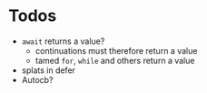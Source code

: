 Todos
=====
 * `await` returns a value?
   * continuations must therefore return a value
   * tamed `for`, `while` and others return a value
 * splats in defer
 * Autocb?
